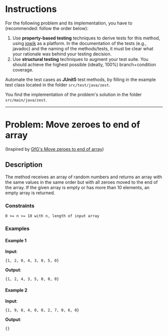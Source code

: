 <!--NO_HARDWRAPS-->

# Instructions

For the following problem and its implementation, you have to (recommended: follow the order below):

1. Use **property-based testing** techniques to derive tests for this
method, using [jqwik](https://jqwik.net/) as a platform. In the documentation
of the tests (e.g., javadoc) and the naming of the methods/tests, it must be
clear what your rationale was behind your testing decision.
2. Use **structural testing** techniques to augment your test suite. You should achieve the highest possible (ideally, 100%) branch+condition coverage.

Automate the test cases as **JUnit5** test methods, by filling in the example test class located in the folder `src/test/java/zest`.

You find the implementation of the problem's solution in the folder `src/main/java/zest`.

---

# Problem: Move zeroes to end of array

(Inspired by [GfG's Move zeroes to end of array](https://practice.geeksforgeeks.org/problems/move-all-zeroes-to-end-of-array0751/1?utm_source=gfg&utm_medium=article&utm_campaign=bottom_sticky_on_article))

## Description

The method receives an array of random numbers and returns an array with the same values in the same
order but with all zeroes moved to the end of the array. If the given array is empty or has more than
10 elements, an empty array is returned.

### Constraints
`0 >= n >= 10 with n, length of input array`

### Examples
#### Example 1
**Input**:
```
{1, 2, 0, 4, 3, 0, 5, 0}
```

**Output**:
```
{1, 2, 4, 3, 5, 0, 0, 0}
```

#### Example 2
**Input**:
```
{1, 9, 8, 4, 0, 0, 2, 7, 0, 6, 0}
```

**Output**:
```
{}
```



